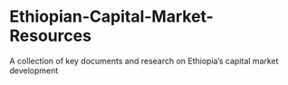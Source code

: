 # Ethiopian-Capital-Market-Resources
A collection of key documents and research on Ethiopia’s capital market development
